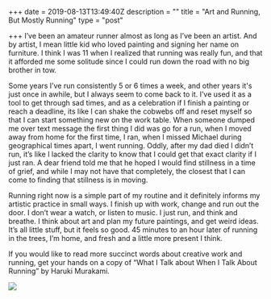 +++
date = 2019-08-13T13:49:40Z
description = ""
title = "Art and Running, But Mostly Running"
type = "post"

+++
I’ve been an amateur runner almost as long as I’ve been an artist. And by artist, I mean little kid who loved painting and signing her name on furniture. I think I was 11 when I realized that running was really fun, and that it afforded me some solitude since I could run down the road with no big brother in tow.

Some years I’ve run consistently 5 or 6 times a week, and other years it's just once in awhile, but I always seem to come back to it. I’ve used it as a tool to get through sad times, and as a celebration if I finish a painting or reach a deadline, its like I can shake the cobwebs off and reset myself so that I can start something new on the work table. When someone dumped me over text message the first thing I did was go for a run, when I moved away from home for the first time, I ran, when I missed Michael during geographical times apart, I went running. Oddly, after my dad died I didn’t run, it’s like I lacked the clarity to know that I could get that exact clarity if I just ran. A dear friend told me that he hoped I would find stillness in a time of grief, and while I may not have that completely, the closest that I can come to finding that stillness is in moving.

Running right now is a simple part of my routine and it definitely informs my artistic practice in small ways. I finish up with work, change and run out the door. I don’t wear a watch, or listen to music. I just run, and think and breathe. I think about art and plan my future paintings, and get weird ideas. It’s all little stuff, but it feels so good. 45 minutes to an hour later of running in the trees, I’m home, and fresh and a little more present I think.

If you would like to read more succinct words about creative work and running, get your hands on a copy of “What I Talk about When I Talk About Running” by Haruki Murakami.

![](/uploads/35155918_263552634204389_3301475222233808896_n(1).jpg)